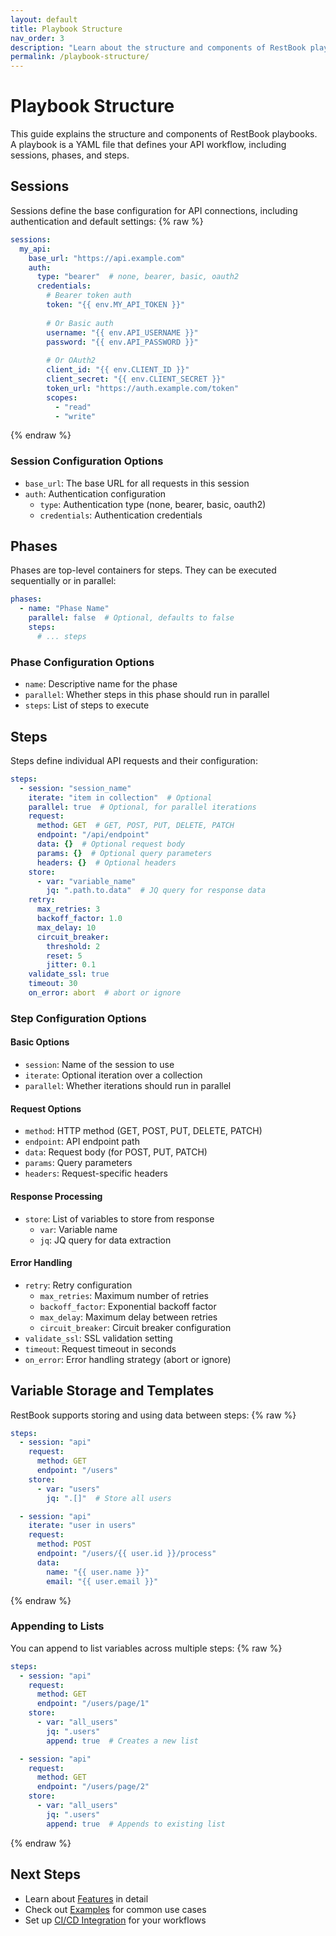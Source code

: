 ```yaml
---
layout: default
title: Playbook Structure
nav_order: 3
description: "Learn about the structure and components of RestBook playbooks"
permalink: /playbook-structure/
---
```


# Playbook Structure

This guide explains the structure and components of RestBook playbooks. A playbook is a YAML file that defines your API workflow, including sessions, phases, and steps.

## Sessions

Sessions define the base configuration for API connections, including authentication and default settings:
{% raw %}
```yaml
sessions:
  my_api:
    base_url: "https://api.example.com"
    auth:
      type: "bearer"  # none, bearer, basic, oauth2
      credentials:
        # Bearer token auth
        token: "{{ env.MY_API_TOKEN }}"
        
        # Or Basic auth
        username: "{{ env.API_USERNAME }}"
        password: "{{ env.API_PASSWORD }}"
        
        # Or OAuth2
        client_id: "{{ env.CLIENT_ID }}"
        client_secret: "{{ env.CLIENT_SECRET }}"
        token_url: "https://auth.example.com/token"
        scopes:
          - "read"
          - "write"
```
{% endraw %}
### Session Configuration Options

- `base_url`: The base URL for all requests in this session
- `auth`: Authentication configuration
  - `type`: Authentication type (none, bearer, basic, oauth2)
  - `credentials`: Authentication credentials

## Phases

Phases are top-level containers for steps. They can be executed sequentially or in parallel:

```yaml
phases:
  - name: "Phase Name"
    parallel: false  # Optional, defaults to false
    steps:
      # ... steps
```

### Phase Configuration Options

- `name`: Descriptive name for the phase
- `parallel`: Whether steps in this phase should run in parallel
- `steps`: List of steps to execute

## Steps

Steps define individual API requests and their configuration:

```yaml
steps:
  - session: "session_name"
    iterate: "item in collection"  # Optional
    parallel: true  # Optional, for parallel iterations
    request:
      method: GET  # GET, POST, PUT, DELETE, PATCH
      endpoint: "/api/endpoint"
      data: {}  # Optional request body
      params: {}  # Optional query parameters
      headers: {}  # Optional headers
    store:
      - var: "variable_name"
        jq: ".path.to.data"  # JQ query for response data
    retry:
      max_retries: 3
      backoff_factor: 1.0
      max_delay: 10
      circuit_breaker:
        threshold: 2
        reset: 5
        jitter: 0.1
    validate_ssl: true
    timeout: 30
    on_error: abort  # abort or ignore
```

### Step Configuration Options

#### Basic Options
- `session`: Name of the session to use
- `iterate`: Optional iteration over a collection
- `parallel`: Whether iterations should run in parallel

#### Request Options
- `method`: HTTP method (GET, POST, PUT, DELETE, PATCH)
- `endpoint`: API endpoint path
- `data`: Request body (for POST, PUT, PATCH)
- `params`: Query parameters
- `headers`: Request-specific headers

#### Response Processing
- `store`: List of variables to store from response
  - `var`: Variable name
  - `jq`: JQ query for data extraction

#### Error Handling
- `retry`: Retry configuration
  - `max_retries`: Maximum number of retries
  - `backoff_factor`: Exponential backoff factor
  - `max_delay`: Maximum delay between retries
  - `circuit_breaker`: Circuit breaker configuration
- `validate_ssl`: SSL validation setting
- `timeout`: Request timeout in seconds
- `on_error`: Error handling strategy (abort or ignore)

## Variable Storage and Templates

RestBook supports storing and using data between steps:
{% raw %}
```yaml
steps:
  - session: "api"
    request:
      method: GET
      endpoint: "/users"
    store:
      - var: "users"
        jq: ".[]"  # Store all users

  - session: "api"
    iterate: "user in users"
    request:
      method: POST
      endpoint: "/users/{{ user.id }}/process"
      data:
        name: "{{ user.name }}"
        email: "{{ user.email }}"
```
{% endraw %}
### Appending to Lists

You can append to list variables across multiple steps:
{% raw %}
```yaml
steps:
  - session: "api"
    request:
      method: GET
      endpoint: "/users/page/1"
    store:
      - var: "all_users"
        jq: ".users"
        append: true  # Creates a new list

  - session: "api"
    request:
      method: GET
      endpoint: "/users/page/2"
    store:
      - var: "all_users"
        jq: ".users"
        append: true  # Appends to existing list
```
{% endraw %}
## Next Steps

- Learn about [Features](./features.md) in detail
- Check out [Examples](./examples.md) for common use cases
- Set up [CI/CD Integration](./ci-cd.md) for your workflows 